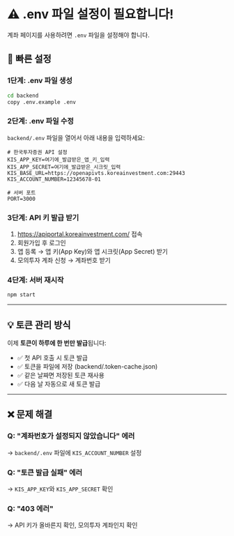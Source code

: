 # ⚠️ .env 파일 설정이 필요합니다!

계좌 페이지를 사용하려면 `.env` 파일을 설정해야 합니다.

## 🚀 빠른 설정

### 1단계: .env 파일 생성
```bash
cd backend
copy .env.example .env
```

### 2단계: .env 파일 수정
`backend/.env` 파일을 열어서 아래 내용을 입력하세요:

```env
# 한국투자증권 API 설정
KIS_APP_KEY=여기에_발급받은_앱_키_입력
KIS_APP_SECRET=여기에_발급받은_시크릿_입력
KIS_BASE_URL=https://openapivts.koreainvestment.com:29443
KIS_ACCOUNT_NUMBER=12345678-01

# 서버 포트
PORT=3000
```

### 3단계: API 키 발급 받기

1. https://apiportal.koreainvestment.com/ 접속
2. 회원가입 후 로그인
3. 앱 등록 → 앱 키(App Key)와 앱 시크릿(App Secret) 받기
4. 모의투자 계좌 신청 → 계좌번호 받기

### 4단계: 서버 재시작
```bash
npm start
```

---

## 💡 토큰 관리 방식

이제 **토큰이 하루에 한 번만 발급**됩니다:
- ✅ 첫 API 호출 시 토큰 발급
- ✅ 토큰을 파일에 저장 (backend/.token-cache.json)
- ✅ 같은 날짜면 저장된 토큰 재사용
- ✅ 다음 날 자동으로 새 토큰 발급

---

## ❌ 문제 해결

### Q: "계좌번호가 설정되지 않았습니다" 에러
→ `backend/.env` 파일에 `KIS_ACCOUNT_NUMBER` 설정

### Q: "토큰 발급 실패" 에러
→ `KIS_APP_KEY`와 `KIS_APP_SECRET` 확인

### Q: "403 에러"
→ API 키가 올바른지 확인, 모의투자 계좌인지 확인
